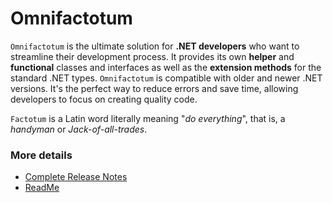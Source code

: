 ﻿# Omnifactotum

`Omnifactotum` is the ultimate solution for **.NET developers** who want to streamline their development process. It provides its own **helper** and **functional** classes and interfaces as well as the **extension methods** for the standard .NET types. `Omnifactotum` is compatible with older and newer .NET versions. It's the perfect way to reduce errors and save time, allowing developers to focus on creating quality code.

`Factotum` is a Latin word literally meaning "*do everything*", that is, a *handyman* or *Jack-of-all-trades*.

### More details

- [Complete Release Notes](https://github.com/HarinezumiSama/Omnifactotum/blob/master/src/Omnifactotum.ReleaseNotes.md)
- [ReadMe](https://github.com/HarinezumiSama/Omnifactotum/blob/master/README.md)
